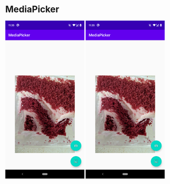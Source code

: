 # MediaPicker


<img src="https://github.com/datanapps/MediaPicker/blob/master/screens/screen_2.png" height="500" width="250">  <img src="https://github.com/datanapps/MediaPicker/blob/master/screens/screen_2.png" height="500" width="250"> 
